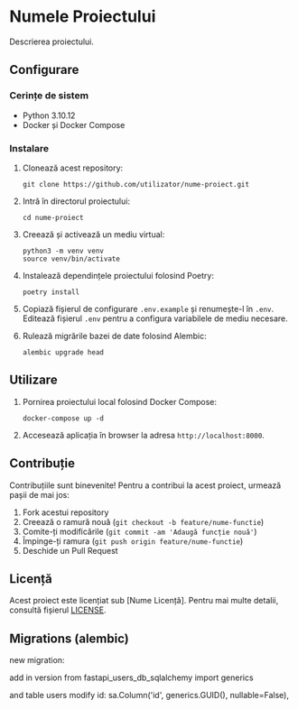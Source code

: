 # Numele Proiectului

Descrierea proiectului.

## Configurare

### Cerințe de sistem

- Python 3.10.12
- Docker și Docker Compose

### Instalare

1. Clonează acest repository:

   ```shell
   git clone https://github.com/utilizator/nume-proiect.git
   ```

2. Intră în directorul proiectului:

   ```shell
   cd nume-proiect
   ```

3. Creează și activează un mediu virtual:

   ```shell
   python3 -m venv venv
   source venv/bin/activate
   ```

4. Instalează dependințele proiectului folosind Poetry:

   ```shell
   poetry install
   ```

5. Copiază fișierul de configurare `.env.example` și renumește-l în `.env`. Editează fișierul `.env` pentru a configura variabilele de mediu necesare.

6. Rulează migrările bazei de date folosind Alembic:

   ```shell
   alembic upgrade head
   ```

## Utilizare

1. Pornirea proiectului local folosind Docker Compose:

   ```shell
   docker-compose up -d
   ```

2. Accesează aplicația în browser la adresa `http://localhost:8000`.

## Contribuție

Contribuțiile sunt binevenite! Pentru a contribui la acest proiect, urmează pașii de mai jos:

1. Fork acestui repository
2. Creează o ramură nouă (`git checkout -b feature/nume-functie`)
3. Comite-ți modificările (`git commit -am 'Adaugă funcție nouă'`)
4. Împinge-ți ramura (`git push origin feature/nume-functie`)
5. Deschide un Pull Request

## Licență

Acest proiect este licențiat sub [Nume Licență]. Pentru mai multe detalii, consultă fișierul [LICENSE](LICENSE).

## Migrations (alembic)
new migration:

add in version 
from fastapi_users_db_sqlalchemy import generics

and table users
modify id: 
sa.Column('id', generics.GUID(), nullable=False),
